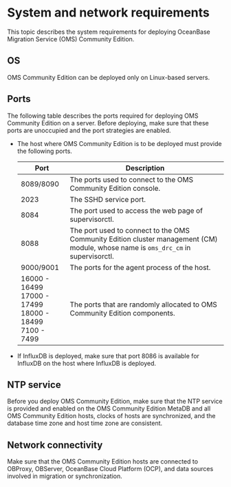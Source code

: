 # System and network requirements

This topic describes the system requirements for deploying OceanBase Migration Service (OMS) Community Edition.

## OS

OMS Community Edition can be deployed only on Linux-based servers.

## Ports

The following table describes the ports required for deploying OMS Community Edition on a server. Before deploying, make sure that these ports are unoccupied and the port strategies are enabled.

* The host where OMS Community Edition is to be deployed must provide the following ports.

  |                                                  Port                                                  |                                                   Description                                                    |
  |--------------------------------------------------------------------------------------------------------|------------------------------------------------------------------------------------------------------------------|
  | 8089/8090                                                                                              | The ports used to connect to the OMS Community Edition console.                                                                    |
  | 2023                                                                                                   | The SSHD service port.                                                                                           |
  | 8084                                                                                                   | The port used to access the web page of supervisorctl.                                                           |
  | 8088                                                                                                   | The port used to connect to the OMS Community Edition cluster management (CM) module, whose name is `oms_drc_cm` in supervisorctl. |
  | 9000/9001                                                                                              | The ports for the agent process of the host.                                                                     |
  | 16000 - 16499<br> 17000 - 17499<br> 18000 - 18499 <br> 7100 - 7499 | The ports that are randomly allocated to OMS Community Edition components.                                                         |

* If InfluxDB is deployed, make sure that port 8086 is available for InfluxDB on the host where InfluxDB is deployed.

## NTP service

Before you deploy OMS Community Edition, make sure that the NTP service is provided and enabled on the OMS Community Edition MetaDB and all OMS Community Edition hosts, clocks of hosts are synchronized, and the database time zone and host time zone are consistent.

## Network connectivity

Make sure that the OMS Community Edition hosts are connected to OBProxy, OBServer, OceanBase Cloud Platform (OCP), and data sources involved in migration or synchronization.
